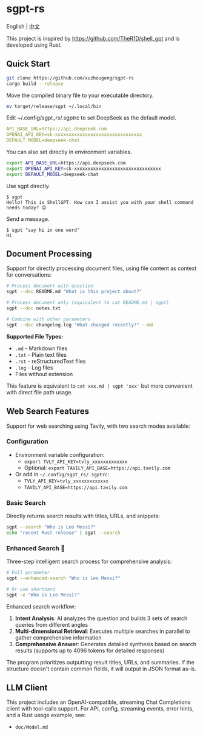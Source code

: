 # sgpt-rs

English | [中文](README_zh.md)

This project is inspired by https://github.com/TheR1D/shell_gpt and is developed using Rust.

## Quick Start

```bash
git clone https://github.com/xuzhougeng/sgpt-rs
cargo build --release
```

Move the compiled binary file to your executable directory.

```bash
mv target/release/sgpt ~/.local/bin
```

Edit ~/.config/sgpt_rs/.sgptrc to set DeepSeek as the default model.

```yaml
API_BASE_URL=https://api.deepseek.com
OPENAI_API_KEY=sk-xxxxxxxxxxxxxxxxxxxxxxxxxxxxxxxx
DEFAULT_MODEL=deepseek-chat
```

You can also set directly in environment variables.

```bash
export API_BASE_URL=https://api.deepseek.com
export OPENAI_API_KEY=sk-xxxxxxxxxxxxxxxxxxxxxxxxxxxxxxxx
export DEFAULT_MODEL=deepseek-chat
```

Use sgpt directly.

```
$ sgpt
Hello! This is ShellGPT. How can I assist you with your shell command needs today? 😊
```

Send a message.

```
$ sgpt "say hi in one word"
Hi
```

## Document Processing

Support for directly processing document files, using file content as context for conversations:

```bash
# Process document with question
sgpt --doc README.md "What is this project about?"

# Process document only (equivalent to cat README.md | sgpt)
sgpt --doc notes.txt

# Combine with other parameters
sgpt --doc changelog.log "What changed recently?" --md
```

**Supported File Types:**
- `.md` - Markdown files
- `.txt` - Plain text files  
- `.rst` - reStructuredText files
- `.log` - Log files
- Files without extension

This feature is equivalent to `cat xxx.md | sgpt 'xxx'` but more convenient with direct file path usage.

## Web Search Features

Support for web searching using Tavily, with two search modes available:

### Configuration

- Environment variable configuration:
  - `export TVLY_API_KEY=tvly_xxxxxxxxxxxxx`
  - Optional: `export TAVILY_API_BASE=https://api.tavily.com`
- Or add in `~/.config/sgpt_rs/.sgptrc`:
  - `TVLY_API_KEY=tvly_xxxxxxxxxxxxx`
  - `TAVILY_API_BASE=https://api.tavily.com`

### Basic Search

Directly returns search results with titles, URLs, and snippets:

```bash
sgpt --search "Who is Leo Messi?"
echo "recent Rust release" | sgpt --search
```

### Enhanced Search 🚀

Three-step intelligent search process for comprehensive analysis:

```bash
# Full parameter
sgpt --enhanced-search "Who is Leo Messi?"

# Or use shorthand
sgpt -e "Who is Leo Messi?"
```

Enhanced search workflow:
1. **Intent Analysis**: AI analyzes the question and builds 3 sets of search queries from different angles
2. **Multi-dimensional Retrieval**: Executes multiple searches in parallel to gather comprehensive information
3. **Comprehensive Answer**: Generates detailed synthesis based on search results (supports up to 4096 tokens for detailed responses)

The program prioritizes outputting result titles, URLs, and summaries. If the structure doesn't contain common fields, it will output in JSON format as-is.

## LLM Client

This project includes an OpenAI-compatible, streaming Chat Completions client with tool-calls support. For API, config, streaming events, error hints, and a Rust usage example, see:

- `doc/Model.md`
